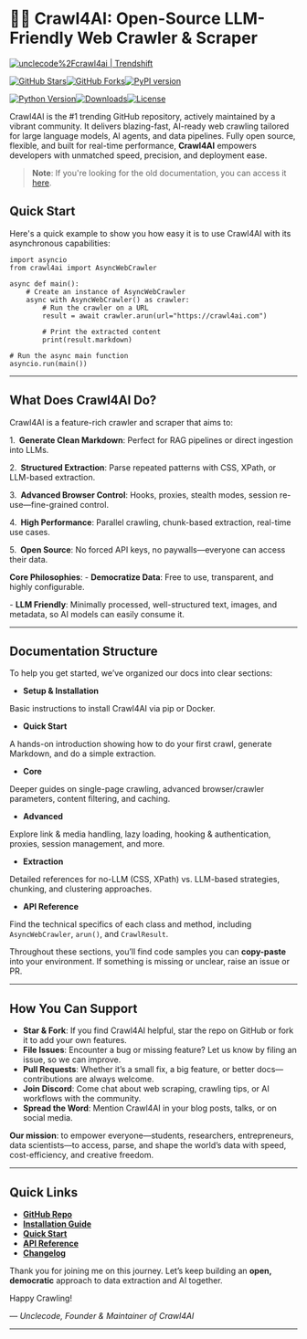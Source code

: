 # 🚀🤖 Crawl4AI: Open-Source LLM-Friendly Web Crawler & Scraper

[![unclecode%2Fcrawl4ai | Trendshift](https://trendshift.io/api/badge/repositories/11716)](https://trendshift.io/repositories/11716)

[![GitHub Stars](https://img.shields.io/github/stars/unclecode/crawl4ai?style=social)](https://github.com/unclecode/crawl4ai/stargazers)[![GitHub Forks](https://img.shields.io/github/forks/unclecode/crawl4ai?style=social)](https://github.com/unclecode/crawl4ai/network/members)[![PyPI version](https://badge.fury.io/py/crawl4ai.svg)](https://badge.fury.io/py/crawl4ai)

[![Python Version](https://img.shields.io/pypi/pyversions/crawl4ai)](https://pypi.org/project/crawl4ai/)[![Downloads](https://static.pepy.tech/badge/crawl4ai/month)](https://pepy.tech/project/crawl4ai)[![License](https://img.shields.io/github/license/unclecode/crawl4ai)](https://github.com/unclecode/crawl4ai/blob/main/LICENSE)

Crawl4AI is the #1 trending GitHub repository, actively maintained by a vibrant community. It delivers blazing-fast, AI-ready web crawling tailored for large language models, AI agents, and data pipelines. Fully open source, flexible, and built for real-time performance, **Crawl4AI** empowers developers with unmatched speed, precision, and deployment ease.

> **Note**: If you're looking for the old documentation, you can access it [here](https://old.docs.crawl4ai.com/).

## Quick Start

Here's a quick example to show you how easy it is to use Crawl4AI with its asynchronous capabilities:

```hljs python
import asyncio
from crawl4ai import AsyncWebCrawler

async def main():
    # Create an instance of AsyncWebCrawler
    async with AsyncWebCrawler() as crawler:
        # Run the crawler on a URL
        result = await crawler.arun(url="https://crawl4ai.com")

        # Print the extracted content
        print(result.markdown)

# Run the async main function
asyncio.run(main())

```

* * *

## What Does Crawl4AI Do?

Crawl4AI is a feature-rich crawler and scraper that aims to:

1. **Generate Clean Markdown**: Perfect for RAG pipelines or direct ingestion into LLMs.

2. **Structured Extraction**: Parse repeated patterns with CSS, XPath, or LLM-based extraction.

3. **Advanced Browser Control**: Hooks, proxies, stealth modes, session re-use—fine-grained control.

4. **High Performance**: Parallel crawling, chunk-based extraction, real-time use cases.

5. **Open Source**: No forced API keys, no paywalls—everyone can access their data.

**Core Philosophies**:
\- **Democratize Data**: Free to use, transparent, and highly configurable.

\- **LLM Friendly**: Minimally processed, well-structured text, images, and metadata, so AI models can easily consume it.

* * *

## Documentation Structure

To help you get started, we’ve organized our docs into clear sections:

- **Setup & Installation**


Basic instructions to install Crawl4AI via pip or Docker.
- **Quick Start**


A hands-on introduction showing how to do your first crawl, generate Markdown, and do a simple extraction.
- **Core**


Deeper guides on single-page crawling, advanced browser/crawler parameters, content filtering, and caching.
- **Advanced**


Explore link & media handling, lazy loading, hooking & authentication, proxies, session management, and more.
- **Extraction**


Detailed references for no-LLM (CSS, XPath) vs. LLM-based strategies, chunking, and clustering approaches.
- **API Reference**


Find the technical specifics of each class and method, including `AsyncWebCrawler`, `arun()`, and `CrawlResult`.

Throughout these sections, you’ll find code samples you can **copy-paste** into your environment. If something is missing or unclear, raise an issue or PR.

* * *

## How You Can Support

- **Star & Fork**: If you find Crawl4AI helpful, star the repo on GitHub or fork it to add your own features.
- **File Issues**: Encounter a bug or missing feature? Let us know by filing an issue, so we can improve.
- **Pull Requests**: Whether it’s a small fix, a big feature, or better docs—contributions are always welcome.
- **Join Discord**: Come chat about web scraping, crawling tips, or AI workflows with the community.
- **Spread the Word**: Mention Crawl4AI in your blog posts, talks, or on social media.

**Our mission**: to empower everyone—students, researchers, entrepreneurs, data scientists—to access, parse, and shape the world’s data with speed, cost-efficiency, and creative freedom.

* * *

## Quick Links

- **[GitHub Repo](https://github.com/unclecode/crawl4ai)**
- **[Installation Guide](https://docs.crawl4ai.com/core/installation/)**
- **[Quick Start](https://docs.crawl4ai.com/core/quickstart/)**
- **[API Reference](https://docs.crawl4ai.com/api/async-webcrawler/)**
- **[Changelog](https://github.com/unclecode/crawl4ai/blob/main/CHANGELOG.md)**

Thank you for joining me on this journey. Let’s keep building an **open, democratic** approach to data extraction and AI together.

Happy Crawling!

— _Unclecode, Founder & Maintainer of Crawl4AI_

* * *